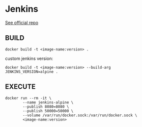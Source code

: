 # Jenkins 

[See official repo](https://github.com/jenkinsci/jenkins)

## BUILD
```
docker build -t <image-name:version> .
```

custom jenkins version:

```
docker build -t <image-name:version> --build-arg JENKINS_VERSION=alpine .
```


## EXECUTE
```
docker run --rm -it \
        --name jenkins-alpine \
        --publish 8080=8080 \
        --publish 50000=50000 \
        --volume /var/run/docker.sock:/var/run/docker.sock \
        <image-name:version>
```

